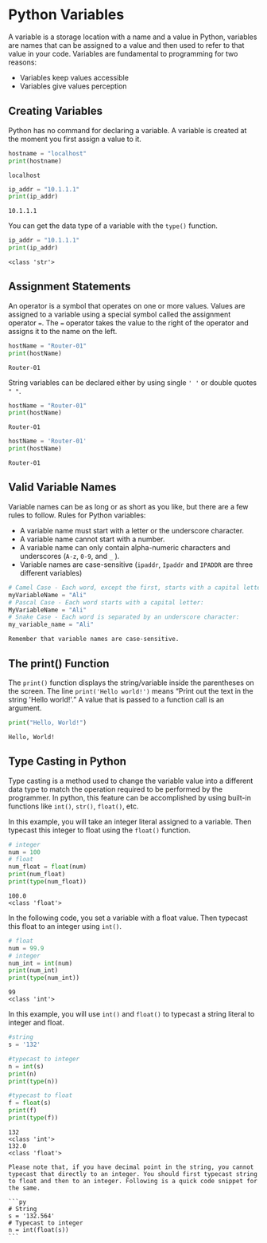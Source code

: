 # Python Variables

A variable is a storage location with a name and a value in Python, variables are names that can be assigned to a value and then used to refer to that value in your code. Variables are fundamental to programming for two reasons:

- Variables keep values accessible
- Variables give values perception

## Creating Variables

Python has no command for declaring a variable. A variable is created at the moment you first assign a value to it.

```py
hostname = "localhost"
print(hostname)
```

```console
localhost
```

```py
ip_addr = "10.1.1.1"
print(ip_addr)
```

```console
10.1.1.1
```

You can get the data type of a variable with the `type()` function.

```py
ip_addr = "10.1.1.1"
print(ip_addr)
```

```console
<class 'str'>
```

## Assignment Statements

An operator is a symbol that operates on one or more values. Values are assigned to a variable using a special symbol called the assignment operator `=`. The `=` operator takes the value to the right of the operator and assigns it to the name on the left.

```py
hostName = "Router-01"
print(hostName)
```

```console
Router-01
```

String variables can be declared either by using single `' '` or double quotes `" "`.

```py
hostName = "Router-01"
print(hostName)
```

```console
Router-01
```

```py
hostName = 'Router-01'
print(hostName)
```

```console
Router-01
```

## Valid Variable Names

Variable names can be as long or as short as you like, but there are a few rules to follow. Rules for Python variables:

- A variable name must start with a letter or the underscore character.
- A variable name cannot start with a number.
- A variable name can only contain alpha-numeric characters and underscores (`A-z`, `0-9`, and `_` ).
- Variable names are case-sensitive (`ipaddr`, `Ipaddr` and `IPADDR` are three different variables)

```py
# Camel Case - Each word, except the first, starts with a capital letter:
myVariableName = "Ali"
# Pascal Case - Each word starts with a capital letter:
MyVariableName = "Ali"
# Snake Case - Each word is separated by an underscore character:
my_variable_name = "Ali"
```

```{Note}
Remember that variable names are case-sensitive.
```

## The print() Function

The `print()` function displays the string/variable inside the parentheses on the screen. The line `print('Hello world!')` means “Print out the text in the string 'Hello world!'.”  A value that is passed to a function call is an argument.

```py
print("Hello, World!")
```

```console
Hello, World!
```

## Type Casting in Python

Type casting is a method used to change the variable value into a different data type to match the operation required to be performed by the programmer. In python, this feature can be accomplished by using built-in functions like `int()`, `str()`, `float()`, etc.

In this example, you will take an integer literal assigned to a variable. Then typecast this integer to float using the `float()` function.

```py
# integer
num = 100
# float
num_float = float(num)
print(num_float)
print(type(num_float))
```

```console
100.0
<class 'float'>
```

In the following code, you set a variable with a float value. Then typecast this float to an integer using `int()`.

```py
# float
num = 99.9
# integer
num_int = int(num)
print(num_int)
print(type(num_int))
```

```console
99
<class 'int'>
```

In this example, you will use `int()` and `float()` to typecast a string literal to integer and float.

```py
#string
s = '132'

#typecast to integer
n = int(s)
print(n)
print(type(n))

#typecast to float
f = float(s)
print(f)
print(type(f))
```

```console
132
<class 'int'>
132.0
<class 'float'>
```

````{margin}
Please note that, if you have decimal point in the string, you cannot typecast that directly to an integer. You should first typecast string to float and then to an integer. Following is a quick code snippet for the same.

```py
# String
s = '132.564'
# Typecast to integer
n = int(float(s))
```
````
